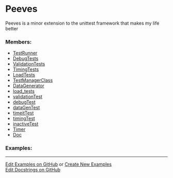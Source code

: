 # <a id="Peeves">Peeves</a>
    
Peeves is a minor extension to the unittest framework that makes my life better

### Members:

  - [TestRunner](Peeves/TestUtils/TestRunner.md)
  - [DebugTests](Peeves/TestUtils/DebugTests.md)
  - [ValidationTests](Peeves/TestUtils/ValidationTests.md)
  - [TimingTests](Peeves/TestUtils/TimingTests.md)
  - [LoadTests](Peeves/TestUtils/LoadTests.md)
  - [TestManagerClass](Peeves/TestUtils/TestManagerClass.md)
  - [DataGenerator](Peeves/TestUtils/DataGenerator.md)
  - [load_tests](Peeves/TestUtils/ManagedTestLoader/load_tests.md)
  - [validationTest](Peeves/TestUtils/validationTest.md)
  - [debugTest](Peeves/TestUtils/debugTest.md)
  - [dataGenTest](Peeves/TestUtils/dataGenTest.md)
  - [timeitTest](Peeves/TestUtils/timeitTest.md)
  - [timingTest](Peeves/TestUtils/timingTest.md)
  - [inactiveTest](Peeves/TestUtils/inactiveTest.md)
  - [Timer](Peeves/Timer/Timer.md)
  - [Doc](Peeves/Doc.md)

### Examples:



___

[Edit Examples on GitHub](https://github.com/McCoyGroup/References/edit/gh-pages/Documentation/examples/Peeves.md) or 
[Create New Examples](https://github.com/McCoyGroup/References/new/gh-pages/?filename=Documentation/examples/Peeves.md) <br/>
[Edit Docstrings on GitHub](https://github.com/McCoyGroup/Peeves/edit/master/__init__.py?message=Update%20Docs)